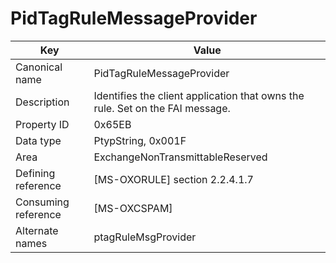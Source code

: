 # PidTagRuleMessageProvider

| Key | Value |
|---|---|
| Canonical name | PidTagRuleMessageProvider |
| Description | Identifies the client application that owns the rule. Set on the FAI message. |
| Property ID | 0x65EB |
| Data type | PtypString, 0x001F |
| Area | ExchangeNonTransmittableReserved |
| Defining reference | [MS-OXORULE] section 2.2.4.1.7 |
| Consuming reference | [MS-OXCSPAM] |
| Alternate names | ptagRuleMsgProvider |
